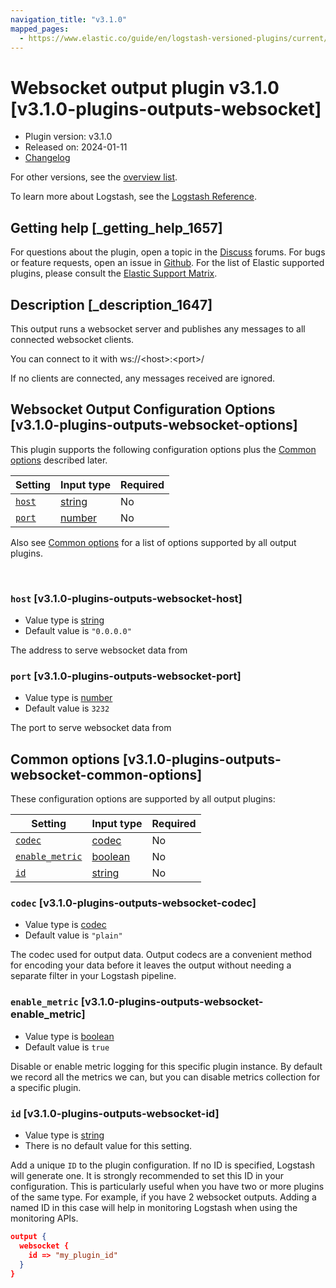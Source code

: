 ```yaml
---
navigation_title: "v3.1.0"
mapped_pages:
  - https://www.elastic.co/guide/en/logstash-versioned-plugins/current/v3.1.0-plugins-outputs-websocket.html
---
```


# Websocket output plugin v3.1.0 [v3.1.0-plugins-outputs-websocket]


* Plugin version: v3.1.0
* Released on: 2024-01-11
* [Changelog](https://github.com/logstash-plugins/logstash-output-websocket/blob/v3.1.0/CHANGELOG.md)

For other versions, see the [overview list](output-websocket-index.md).

To learn more about Logstash, see the [Logstash Reference](logstash://reference/index.md).

## Getting help [_getting_help_1657]

For questions about the plugin, open a topic in the [Discuss](http://discuss.elastic.co) forums. For bugs or feature requests, open an issue in [Github](https://github.com/logstash-plugins/logstash-output-websocket). For the list of Elastic supported plugins, please consult the [Elastic Support Matrix](https://www.elastic.co/support/matrix#matrix_logstash_plugins).


## Description [_description_1647]

This output runs a websocket server and publishes any messages to all connected websocket clients.

You can connect to it with ws://<host\>:<port\>/

If no clients are connected, any messages received are ignored.


## Websocket Output Configuration Options [v3.1.0-plugins-outputs-websocket-options]

This plugin supports the following configuration options plus the [Common options](v3-1-0-plugins-outputs-websocket.md#v3.1.0-plugins-outputs-websocket-common-options) described later.

| Setting | Input type | Required |
| --- | --- | --- |
| [`host`](v3-1-0-plugins-outputs-websocket.md#v3.1.0-plugins-outputs-websocket-host) | [string](logstash://reference/configuration-file-structure.md#string) | No |
| [`port`](v3-1-0-plugins-outputs-websocket.md#v3.1.0-plugins-outputs-websocket-port) | [number](logstash://reference/configuration-file-structure.md#number) | No |

Also see [Common options](v3-1-0-plugins-outputs-websocket.md#v3.1.0-plugins-outputs-websocket-common-options) for a list of options supported by all output plugins.

 

### `host` [v3.1.0-plugins-outputs-websocket-host]

* Value type is [string](logstash://reference/configuration-file-structure.md#string)
* Default value is `"0.0.0.0"`

The address to serve websocket data from


### `port` [v3.1.0-plugins-outputs-websocket-port]

* Value type is [number](logstash://reference/configuration-file-structure.md#number)
* Default value is `3232`

The port to serve websocket data from



## Common options [v3.1.0-plugins-outputs-websocket-common-options]

These configuration options are supported by all output plugins:

| Setting | Input type | Required |
| --- | --- | --- |
| [`codec`](v3-1-0-plugins-outputs-websocket.md#v3.1.0-plugins-outputs-websocket-codec) | [codec](logstash://reference/configuration-file-structure.md#codec) | No |
| [`enable_metric`](v3-1-0-plugins-outputs-websocket.md#v3.1.0-plugins-outputs-websocket-enable_metric) | [boolean](logstash://reference/configuration-file-structure.md#boolean) | No |
| [`id`](v3-1-0-plugins-outputs-websocket.md#v3.1.0-plugins-outputs-websocket-id) | [string](logstash://reference/configuration-file-structure.md#string) | No |

### `codec` [v3.1.0-plugins-outputs-websocket-codec]

* Value type is [codec](logstash://reference/configuration-file-structure.md#codec)
* Default value is `"plain"`

The codec used for output data. Output codecs are a convenient method for encoding your data before it leaves the output without needing a separate filter in your Logstash pipeline.


### `enable_metric` [v3.1.0-plugins-outputs-websocket-enable_metric]

* Value type is [boolean](logstash://reference/configuration-file-structure.md#boolean)
* Default value is `true`

Disable or enable metric logging for this specific plugin instance. By default we record all the metrics we can, but you can disable metrics collection for a specific plugin.


### `id` [v3.1.0-plugins-outputs-websocket-id]

* Value type is [string](logstash://reference/configuration-file-structure.md#string)
* There is no default value for this setting.

Add a unique `ID` to the plugin configuration. If no ID is specified, Logstash will generate one. It is strongly recommended to set this ID in your configuration. This is particularly useful when you have two or more plugins of the same type. For example, if you have 2 websocket outputs. Adding a named ID in this case will help in monitoring Logstash when using the monitoring APIs.

```json
output {
  websocket {
    id => "my_plugin_id"
  }
}
```



